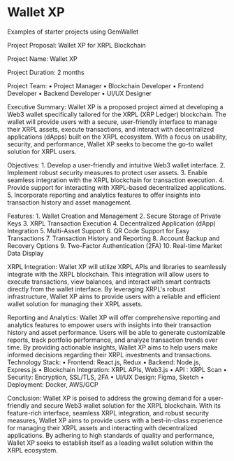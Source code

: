 # Wallet XP
Examples of starter projects using GemWallet

Project Proposal: Wallet XP for XRPL Blockchain

Project Name: Wallet XP

Project Duration: 2 months

Project Team:
    • Project Manager
    • Blockchain Developer
    • Frontend Developer
    • Backend Developer
    • UI/UX Designer

Executive Summary: Wallet XP is a proposed project aimed at developing a Web3 wallet specifically tailored for the XRPL (XRP Ledger) blockchain. The wallet will provide users with a secure, user-friendly interface to manage their XRPL assets, execute transactions, and interact with decentralized applications (dApps) built on the XRPL ecosystem. With a focus on usability, security, and performance, Wallet XP seeks to become the go-to wallet solution for XRPL users.

Objectives:
    1. Develop a user-friendly and intuitive Web3 wallet interface.
    2. Implement robust security measures to protect user assets.
    3. Enable seamless integration with the XRPL blockchain for transaction execution.
    4. Provide support for interacting with XRPL-based decentralized applications.
    5. Incorporate reporting and analytics features to offer insights into transaction history and asset management.

Features:
    1. Wallet Creation and Management
    2. Secure Storage of Private Keys
    3. XRPL Transaction Execution
    4. Decentralized Application (dApp) Integration
    5. Multi-Asset Support
    6. QR Code Support for Easy Transactions
    7. Transaction History and Reporting
    8. Account Backup and Recovery Options
    9. Two-Factor Authentication (2FA)
    10. Real-time Market Data Display

XRPL Integration: Wallet XP will utilize XRPL APIs and libraries to seamlessly integrate with the XRPL blockchain. This integration will allow users to execute transactions, view balances, and interact with smart contracts directly from the wallet interface. By leveraging XRPL's robust infrastructure, Wallet XP aims to provide users with a reliable and efficient wallet solution for managing their XRPL assets.

Reporting and Analytics: Wallet XP will offer comprehensive reporting and analytics features to empower users with insights into their transaction history and asset performance. Users will be able to generate customizable reports, track portfolio performance, and analyze transaction trends over time. By providing actionable insights, Wallet XP aims to help users make informed decisions regarding their XRPL investments and transactions.
Technology Stack:
    • Frontend: React.js, Redux
    • Backend: Node.js, Express.js
    • Blockchain Integration: XRPL APIs, Web3.js
    • API : XRPL Scan
    • Security: Encryption, SSL/TLS, 2FA
    • UI/UX Design: Figma, Sketch
    • Deployment: Docker, AWS/GCP
    
Conclusion: Wallet XP is poised to address the growing demand for a user-friendly and secure Web3 wallet solution for the XRPL blockchain. With its feature-rich interface, seamless XRPL integration, and robust security measures, Wallet XP aims to provide users with a best-in-class experience for managing their XRPL assets and interacting with decentralized applications. By adhering to high standards of quality and performance, Wallet XP seeks to establish itself as a leading wallet solution within the XRPL ecosystem.
 